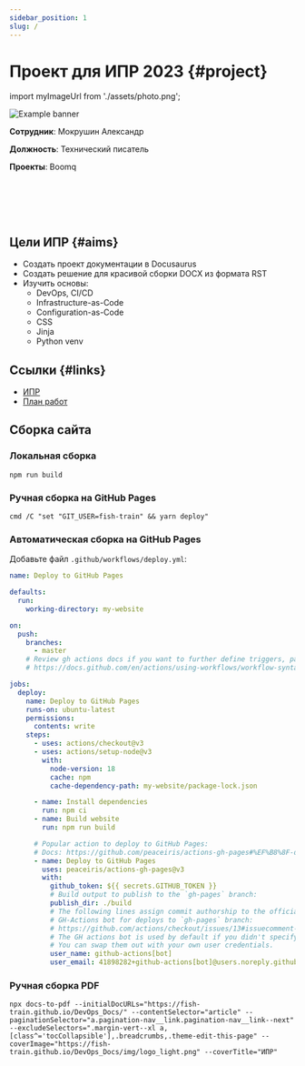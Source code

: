 ```yaml
---
sidebar_position: 1
slug: /
---
```


# Проект для ИПР 2023 {#project}

import myImageUrl from './assets/photo.png';

<img src={myImageUrl} alt="Example banner" className="myphoto"/>

**Сотрудник**: Мокрушин Александр

**Должность**: Технический писатель

**Проекты**: Boomq

<br/>
<br/>
<br/>
<br/>

## Цели ИПР {#aims}

- Создать проект документации в Docusaurus
- Создать решение для красивой сборки DOCX из формата RST
- Изучить основы:
	- DevOps, CI/CD
	- Infrastructure-as-Code
	- Configuration-as-Code
  - CSS
  - Jinja
  - Python venv 

## Ссылки {#links}

- [ИПР](./assets/ipr.docx) 
- [План работ](https://docs.google.com/spreadsheets/d/1zZsUlW8d1VxhikruRl8unAD65q0y-bG3ZiBdQELTVas/edit?usp=sharing) 

## Сборка сайта

### Локальная сборка

```
npm run build
```

### Ручная сборка на GitHub Pages

```
cmd /C "set "GIT_USER=fish-train" && yarn deploy"
```

### Автоматическая сборка на GitHub Pages

Добавьте файл `.github/workflows/deploy.yml`:

```yml
name: Deploy to GitHub Pages

defaults:
  run:
    working-directory: my-website

on:
  push:
    branches:
      - master
    # Review gh actions docs if you want to further define triggers, paths, etc
    # https://docs.github.com/en/actions/using-workflows/workflow-syntax-for-github-actions#on

jobs:
  deploy:
    name: Deploy to GitHub Pages
    runs-on: ubuntu-latest
    permissions:
      contents: write
    steps:
      - uses: actions/checkout@v3
      - uses: actions/setup-node@v3
        with:
          node-version: 18
          cache: npm
          cache-dependency-path: my-website/package-lock.json

      - name: Install dependencies
        run: npm ci
      - name: Build website
        run: npm run build

      # Popular action to deploy to GitHub Pages:
      # Docs: https://github.com/peaceiris/actions-gh-pages#%EF%B8%8F-docusaurus
      - name: Deploy to GitHub Pages
        uses: peaceiris/actions-gh-pages@v3
        with:
          github_token: ${{ secrets.GITHUB_TOKEN }}
          # Build output to publish to the `gh-pages` branch:
          publish_dir: ./build
          # The following lines assign commit authorship to the official
          # GH-Actions bot for deploys to `gh-pages` branch:
          # https://github.com/actions/checkout/issues/13#issuecomment-724415212
          # The GH actions bot is used by default if you didn't specify the two fields.
          # You can swap them out with your own user credentials.
          user_name: github-actions[bot]
          user_email: 41898282+github-actions[bot]@users.noreply.github.com
```

### Ручная сборка PDF

```
npx docs-to-pdf --initialDocURLs="https://fish-train.github.io/DevOps_Docs/" --contentSelector="article" --paginationSelector="a.pagination-nav__link.pagination-nav__link--next" --excludeSelectors=".margin-vert--xl a,[class^='tocCollapsible'],.breadcrumbs,.theme-edit-this-page" --coverImage="https://fish-train.github.io/DevOps_Docs/img/logo_light.png" --coverTitle="ИПР"
```